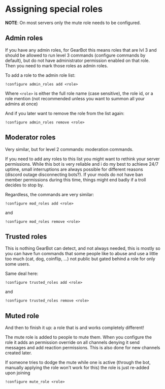 # Assigning special roles
**NOTE**: On most servers only the mute role needs to be configured.

## Admin roles
If you have any admin roles, for GearBot this means roles that are lvl 3 and should be allowed to run level 3 commands (configure commands by default), but do not have administrator permission enabled on that role. Then you need to mark those roles as admin roles.

To add a role to the admin role list:
```
!configure admin_roles add <role>
```
Where ``<role>`` is either the full role name (case sensitive), the role id, or a role mention (not recommended unless you want to summon all your admins at once)

And if you later want to remove the role from the list again:
```
!configure admin_roles remove <role>
```

## Moderator roles
Very similar, but for level 2 commands: moderation commands.

If you need to add any roles to this list you might want to rethink your server permissions. While this bot is very reliable and i do my best to achieve 24/7 uptime, small interruptions are always possible for different reasons (discord outage disconnecting bots?). If your mods do not have ban member permissions during this time, things might end badly if a troll decides to stop by.

Regardless, the commands are very similar:
```
!configure mod_roles add <role>
```
and
```
!configure mod_roles remove <role>
```

## Trusted roles
This is nothing GearBot can detect, and not always needed, this is mostly so you can have fun commands that some people like to abuse and use a little too much (cat, dog, coinflip, ...) not public but gated behind a role for only some users.

Same deal here:
```
!configure trusted_roles add <role>
```
and
```
!configure trusted_roles remove <role>
```

## Muted role
And then to finish it up: a role that is and works completely different!

The mute role is added to people to mute them. When you configure the role it adds an permission override on all channels denying it send messages and add reaction permissions. This is also done for new channels created later. 

If someone tries to dodge the mute while one is active (through the bot, manually applying the role won't work for this) the role is just re-added upon joining
```
!configure mute_role <role>
```